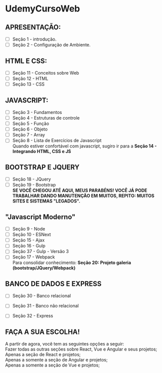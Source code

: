 # UdemyCursoWeb

## APRESENTAÇÃO: 
  - [ ] Seção 1 - introdução.
  - [ ] Seção 2 - Configuração de Ambiente.

## HTML E CSS:
  - [ ] Seção 11 - Conceitos sobre Web
  - [ ] Seção 12 - HTML
  - [ ] Seção 13 - CSS

## JAVASCRIPT:
  - [ ] Seção 3 - Fundamentos
  - [ ] Seção 4 - Estruturas de controle
  - [ ] Seção 5 - Função
  - [ ] Seção 6 - Objeto
  - [ ] Seção 7 - Array
  - [ ] Seção 8 - Lista de Exercícios de Javascript  
Quando estiver confortável com javascript, sugiro ir para a **Seção 14 - Integrando HTML, CSS e JS**

## BOOTSTRAP E JQUERY
  - [ ] Seção 18 - JQuery
  - [ ] Seção 19 - Bootstrap  
**SE VOCÊ CHEGOU ATÉ AQUI, MEUS PARABÉNS! VOCÊ JÁ PODE TRABALHAR DANDO MANUTENÇÃO EM MUITOS, REPITO: MUITOS SITES E SISTEMAS "LEGADOS".**

## "Javascript Moderno"
  - [ ] Seção 9 - Node
  - [ ] Seção 10 - ESNext
  - [ ] Seção 15 - Ajax
  - [ ] Seção 16 - Gulp
  - [ ] Seção 37 - Gulp - Versão 3
  - [ ] Seção 17 - Webpack  
Para consolidar conhecimento: **Seção 20: Projeto galeria (bootstrap/JQuery/Webpack)**

## BANCO DE DADOS E EXPRESS
- [ ] Seção 30 - Banco relacional
- [ ] Seção 31 - Banco não relacional
- [ ] Seção 32 - Express


## FAÇA A SUA ESCOLHA!  
A partir de agora, você tem as seguintes opções a seguir:  
Fazer todas as outras seções sobre React, Vue e Angular e seus projetos;  
Apenas a seção de React e projetos;  
Apenas a somente a seção de Angular e projetos;  
Apenas a somente a seção de Vue e projetos;  
